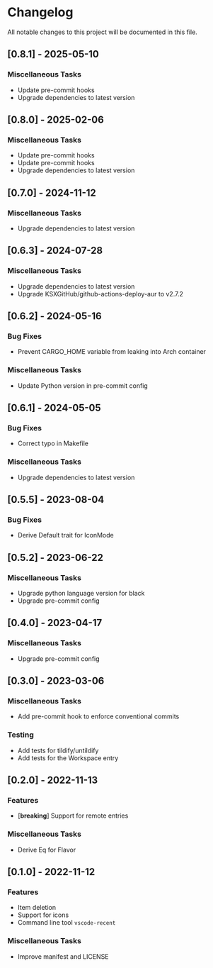 # Changelog

All notable changes to this project will be documented in this file.

## [0.8.1] - 2025-05-10

### Miscellaneous Tasks

- Update pre-commit hooks
- Upgrade dependencies to latest version

## [0.8.0] - 2025-02-06

### Miscellaneous Tasks

- Update pre-commit hooks
- Update pre-commit hooks
- Upgrade dependencies to latest version

## [0.7.0] - 2024-11-12

### Miscellaneous Tasks

- Upgrade dependencies to latest version

## [0.6.3] - 2024-07-28

### Miscellaneous Tasks

- Upgrade dependencies to latest version
- Upgrade KSXGitHub/github-actions-deploy-aur to v2.7.2

## [0.6.2] - 2024-05-16

### Bug Fixes

- Prevent CARGO_HOME variable from leaking into Arch container

### Miscellaneous Tasks

- Update Python version in pre-commit config

## [0.6.1] - 2024-05-05

### Bug Fixes

- Correct typo in Makefile

### Miscellaneous Tasks

- Upgrade dependencies to latest version

## [0.5.5] - 2023-08-04

### Bug Fixes

- Derive Default trait for IconMode

## [0.5.2] - 2023-06-22

### Miscellaneous Tasks

- Upgrade python language version for black
- Upgrade pre-commit config

## [0.4.0] - 2023-04-17

### Miscellaneous Tasks

- Upgrade pre-commit config

## [0.3.0] - 2023-03-06

### Miscellaneous Tasks

- Add pre-commit hook to enforce conventional commits

### Testing

- Add tests for tildify/untildify
- Add tests for the Workspace entry

## [0.2.0] - 2022-11-13

### Features

- [**breaking**] Support for remote entries

### Miscellaneous Tasks

- Derive Eq for Flavor

## [0.1.0] - 2022-11-12

### Features

- Item deletion
- Support for icons
- Command line tool `vscode-recent`

### Miscellaneous Tasks

- Improve manifest and LICENSE

<!-- generated by git-cliff -->

